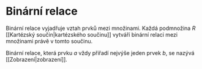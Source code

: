 # Binární relace
Binární relace vyjadřuje vztah prvků mezi množinami. Každá podmnožina $R$ [[Kartézský součin|kartézského součinu]] vytváří binární relaci mezi množinami právě v tomto součinu.

Binární relace, která prvku $a$ vždy přiřadí nejvýše jeden prvek $b$, se nazývá [[Zobrazení|zobrazení]].